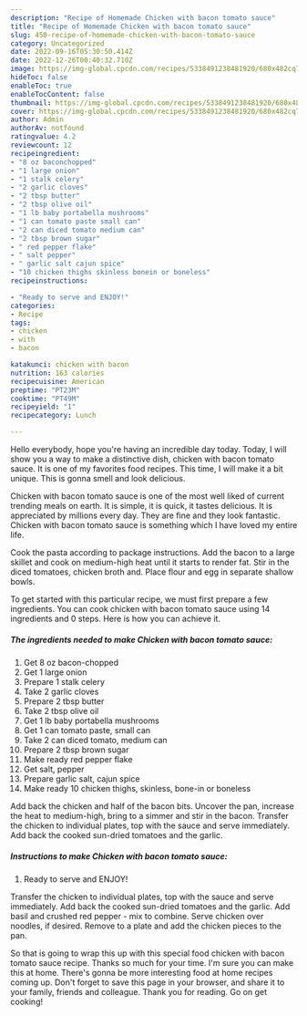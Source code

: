 ```yaml
---
description: "Recipe of Homemade Chicken with bacon tomato sauce"
title: "Recipe of Homemade Chicken with bacon tomato sauce"
slug: 450-recipe-of-homemade-chicken-with-bacon-tomato-sauce
category: Uncategorized
date: 2022-09-16T05:30:50.414Z
date: 2022-12-26T00:40:32.710Z
image: https://img-global.cpcdn.com/recipes/5338491238481920/680x482cq70/chicken-with-bacon-tomato-sauce-recipe-main-photo.jpg
hideToc: false
enableToc: true
enableTocContent: false
thumbnail: https://img-global.cpcdn.com/recipes/5338491238481920/680x482cq70/chicken-with-bacon-tomato-sauce-recipe-main-photo.jpg
cover: https://img-global.cpcdn.com/recipes/5338491238481920/680x482cq70/chicken-with-bacon-tomato-sauce-recipe-main-photo.jpg
author: Admin
authorAv: notfound
ratingvalue: 4.2
reviewcount: 12
recipeingredient:
- "8 oz baconchopped"
- "1 large onion"
- "1 stalk celery"
- "2 garlic cloves"
- "2 tbsp butter"
- "2 tbsp olive oil"
- "1 lb baby portabella mushrooms"
- "1 can tomato paste small can"
- "2 can diced tomato medium can"
- "2 tbsp brown sugar"
- " red pepper flake"
- " salt pepper"
- " garlic salt cajun spice"
- "10 chicken thighs skinless bonein or boneless"
recipeinstructions:

- "Ready to serve and ENJOY!"
categories:
- Recipe
tags:
- chicken
- with
- bacon

katakunci: chicken with bacon 
nutrition: 163 calories
recipecuisine: American
preptime: "PT23M"
cooktime: "PT49M"
recipeyield: "1"
recipecategory: Lunch

---
```



Hello everybody, hope you're having an incredible day today. Today, I will show you a way to make a distinctive dish, chicken with bacon tomato sauce. It is one of my favorites food recipes. This time, I will make it a bit unique. This is gonna smell and look delicious.

Chicken with bacon tomato sauce is one of the most well liked of current trending meals on earth. It is simple, it is quick, it tastes delicious. It is appreciated by millions every day. They are fine and they look fantastic. Chicken with bacon tomato sauce is something which I have loved my entire life.

Cook the pasta according to package instructions. Add the bacon to a large skillet and cook on medium-high heat until it starts to render fat. Stir in the diced tomatoes, chicken broth and. Place flour and egg in separate shallow bowls.


To get started with this particular recipe, we must first prepare a few ingredients. You can cook chicken with bacon tomato sauce using 14 ingredients and 0 steps. Here is how you can achieve it.

<!--inarticleads1-->

##### The ingredients needed to make Chicken with bacon tomato sauce:

1. Get 8 oz bacon-chopped
1. Get 1 large onion
1. Prepare 1 stalk celery
1. Take 2 garlic cloves
1. Prepare 2 tbsp butter
1. Take 2 tbsp olive oil
1. Get 1 lb baby portabella mushrooms
1. Get 1 can tomato paste, small can
1. Take 2 can diced tomato, medium can
1. Prepare 2 tbsp brown sugar
1. Make ready  red pepper flake
1. Get  salt, pepper
1. Prepare  garlic salt, cajun spice
1. Make ready 10 chicken thighs, skinless, bone-in or boneless


Add back the chicken and half of the bacon bits. Uncover the pan, increase the heat to medium-high, bring to a simmer and stir in the bacon. Transfer the chicken to individual plates, top with the sauce and serve immediately. Add back the cooked sun-dried tomatoes and the garlic. 

<!--inarticleads2-->

##### Instructions to make Chicken with bacon tomato sauce:


1. Ready to serve and ENJOY!

Transfer the chicken to individual plates, top with the sauce and serve immediately. Add back the cooked sun-dried tomatoes and the garlic. Add basil and crushed red pepper - mix to combine. Serve chicken over noodles, if desired. Remove to a plate and add the chicken pieces to the pan. 

So that is going to wrap this up with this special food chicken with bacon tomato sauce recipe. Thanks so much for your time. I'm sure you can make this at home. There's gonna be more interesting food at home recipes coming up. Don't forget to save this page in your browser, and share it to your family, friends and colleague. Thank you for reading. Go on get cooking!
